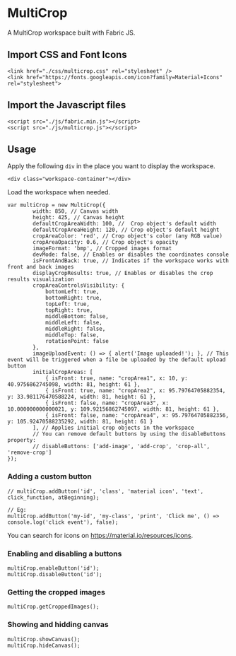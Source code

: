 # MultiCrop

A MultiCrop workspace built with Fabric JS.

## Import CSS and Font Icons
```
<link href="./css/multicrop.css" rel="stylesheet" />
<link href="https://fonts.googleapis.com/icon?family=Material+Icons" rel="stylesheet">
```

## Import the Javascript files
```
<script src="./js/fabric.min.js"></script>
<script src="./js/multicrop.js"></script>
```

## Usage

Apply the following `div` in the place you want to display the workspace.

```
<div class="workspace-container"></div>
```

Load the workspace when needed.

```
var multiCrop = new MultiCrop({
        width: 850, // Canvas width
        height: 425, // Canvas height
        defaultCropAreaWidth: 100, //  Crop object's default width
        defaultCropAreaHeight: 120, // Crop object's default height
        cropAreaColor: 'red', // Crop object's color (any RGB value)
        cropAreaOpacity: 0.6, // Crop object's opacity
        imageFormat: 'bmp', // Cropped images format
        devMode: false, // Enables or disables the coordinates console
        isFrontAndBack: true, // Indicates if the workspace works with front and back images
        displayCropResults: true, // Enables or disables the crop results visualization
        cropAreaControlsVisibility: {
            bottomLeft: true,
            bottomRight: true,
            topLeft: true,
            topRight: true,
            middleBottom: false,
            middleLeft: false,
            middleRight: false,
            middleTop: false,
            rotationPoint: false
        },
        imageUploadEvent: () => { alert('Image uploaded!'); }, // This event will be triggered when a file be uploaded by the default upload button
        initialCropAreas: [
            { isFront: true, name: "cropArea1", x: 10, y: 40.9756862745098, width: 81, height: 61 },
            { isFront: true, name: "cropArea2", x: 95.79764705882354, y: 33.981176470588224, width: 81, height: 61 },
            { isFront: false, name: "cropArea3", x: 10.000000000000021, y: 109.92156862745097, width: 81, height: 61 },
            { isFront: false, name: "cropArea4", x: 95.79764705882356, y: 105.92470588235292, width: 81, height: 61 }
        ], // Applies initial crop objects in the workspace
        // You can remove default buttons by using the disableButtons property:
        // disableButtons: ['add-image', 'add-crop', 'crop-all', 'remove-crop']
});
```

### Adding a custom button

```
// multiCrop.addButton('id', 'class', 'material icon', 'text', click_function, atBeginning);

// Eg:
multiCrop.addButton('my-id', 'my-class', 'print', 'Click me', () => console.log('click event'), false);
```

You can search for icons on https://material.io/resources/icons.

### Enabling and disabling a buttons
```
multiCrop.enableButton('id');
multiCrop.disableButton('id');
```

### Getting the cropped images

```
multiCrop.getCroppedImages();
```


### Showing and hidding canvas
```
multiCrop.showCanvas();
multiCrop.hideCanvas();
```